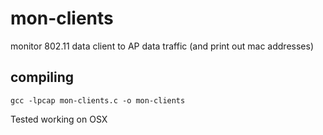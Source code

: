 # mon-clients
monitor 802.11 data client to AP data traffic (and print out mac addresses)

## compiling
`gcc -lpcap mon-clients.c -o mon-clients`

Tested working on OSX 
